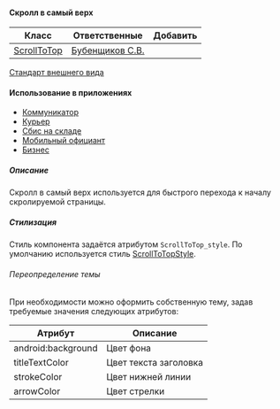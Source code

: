 #### Скролл в самый верх

|Класс|Ответственные|Добавить|
|-----|-------------|--------|
|[ScrollToTop](src/main/java/ru/tensor/sbis/design/scroll_to_top/ScrollToTop.java)|[Бубенщиков С.В.](https://online.sbis.ru/person/1fb93b8c-350f-4785-8589-b0ff2edfbfa7)|

[Стандарт внешнего вида](http://axure.tensor.ru/MobileStandart8/#p=скролл_в_самый_верх)  

#### Использование в приложениях
- [Коммуникатор](https://git.sbis.ru/mobileworkspace/apps/droid/communicator)
- [Курьер](https://git.sbis.ru/mobileworkspace/apps/droid/courier)
- [Сбис на складе](https://git.sbis.ru/mobileworkspace/apps/droid/storekeeper)
- [Мобильный официант](https://git.sbis.ru/mobileworkspace/apps/droid/waiter2)
- [Бизнес](https://git.sbis.ru/mobileworkspace/apps/droid/business)

##### Описание
Скролл в самый верх используется для быстрого перехода к началу скролируемой страницы.

##### Стилизация
Стиль компонента задаётся атрибутом `ScrollToTop_style`. По умолчанию используется стиль [ScrollToTopStyle](src/main/res/values/styles_scroll_to_top.xml).

###### Переопределение темы
При необходимости можно оформить собственную тему, задав требуемые значения следующих атрибутов:

|Атрибут|Описание|
|-------|--------|
|android:background|Цвет фона|  
|titleTextColor|Цвет текста заголовка|  
|strokeColor|Цвет нижней линии|  
|arrowColor|Цвет стрелки|  

